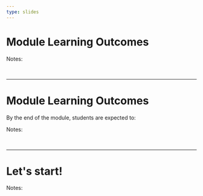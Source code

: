```yaml
---
type: slides
---
```


# Module Learning Outcomes

Notes:

<br>

---

# Module Learning Outcomes

By the end of the module, students are expected to:


Notes: 

<br>

---

# Let's start!

Notes:

<br>
